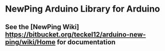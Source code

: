 # NewPing Arduino Library for Arduino

## See the [NewPing Wiki] https://bitbucket.org/teckel12/arduino-new-ping/wiki/Home for documentation
